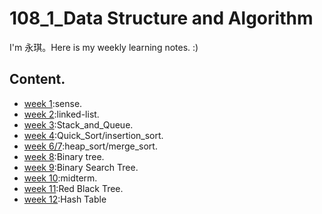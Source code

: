 # 108_1_Data Structure and Algorithm
I'm 永琪。Here is my weekly learning notes. :)
  
## Content. 
- [week 1](https://github.com/hello02923/lai/tree/master/content/week1#week-1):sense. 
- [week 2](https://github.com/hello02923/lai/tree/master/content/week2#week-2):linked-list. 
- [week 3](https://github.com/hello02923/lai/tree/master/content/week3):Stack_and_Queue. 
- [week 4](https://github.com/hello02923/lai/tree/master/content/week4#week-4):Quick_Sort/insertion_sort. 
- [week 6/7](https://github.com/hello02923/lai/tree/master/content/week6#week6):heap_sort/merge_sort. 
- [week 8](https://github.com/hello02923/lai/tree/master/content/week4#week-7):Binary tree. 
- [week 9](https://github.com/hello02923/lai/tree/master/content/week9):Binary Search Tree. 
- [week 10]():midterm. 
- [week 11]():Red Black Tree. 
- [week 12]():Hash Table
